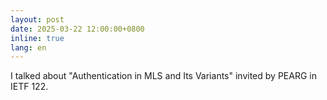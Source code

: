 ```yaml
---
layout: post
date: 2025-03-22 12:00:00+0800
inline: true
lang: en
---
```


I talked about "Authentication in MLS and Its Variants" invited by PEARG in IETF 122.